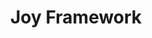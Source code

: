 ---
codehost: https://github.com/https://github.com/joy-framework/joy
logohandle: joyframework
sort: joyframework
title: Joy Framework
website: https://joyframework.com/
---